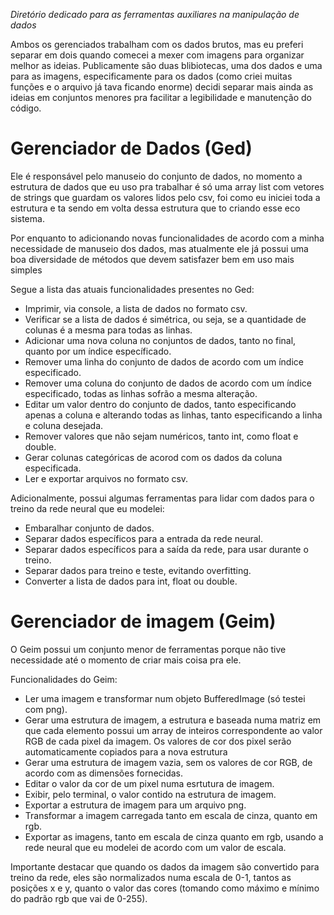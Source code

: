*Diretório dedicado para as ferramentas auxiliares na manipulação de dados*

Ambos os gerenciados trabalham com os dados brutos, mas eu preferi separar em dois quando comecei a mexer com imagens para organizar melhor as ideias. Publicamente são duas blibiotecas, uma dos dados e uma para as imagens, especificamente para os dados (como criei muitas funções e o arquivo já tava ficando enorme) decidi separar mais ainda as ideias em conjuntos menores pra facilitar a legibilidade e manutenção do código.

# Gerenciador de Dados (Ged)

<p>
   Ele é responsável pelo manuseio do conjunto de dados, no momento a estrutura de dados que eu uso pra trabalhar é
   só uma array list com vetores de strings que guardam os valores lidos pelo csv, foi como eu iniciei toda a estrutura 
   e ta sendo em volta dessa estrutura que to criando esse eco sistema. 
</p>
<p>
   Por enquanto to adicionando novas funcionalidades de acordo com a minha necessidade de manuseio dos dados, mas atualmente 
   ele já possui uma boa diversidade de métodos que devem satisfazer bem em uso mais simples
</p>

Segue a lista das atuais funcionalidades presentes no Ged:
<ul>
   <li>Imprimir, via console, a lista de dados no formato csv.</li>
   <li>Verificar se a lista de dados é simétrica, ou seja, se a quantidade de colunas é a mesma para todas as linhas.</li>
   <li>Adicionar uma nova coluna no conjuntos de dados, tanto no final, quanto por um índice específicado.</li>
   <li>Remover uma linha do conjunto de dados de acordo com um índice especificado.</li>
   <li>Remover uma coluna do conjunto de dados de acordo com um índice especificado, todas as linhas sofrão a mesma alteração.</li>
   <li>Editar um valor dentro do conjunto de dados, tanto especificando apenas a coluna e alterando todas as linhas, tanto especificando a linha e coluna desejada.</li>
   <li>Remover valores que não sejam numéricos, tanto int, como float e double.</li>
   <li>Gerar colunas categóricas de acorod com os dados da coluna especificada.</li>
   <li>Ler e exportar arquivos no formato csv.</li>
</ul>

Adicionalmente, possui algumas ferramentas para lidar com dados para o treino da rede neural que eu modelei:
<ul>
   <li>Embaralhar conjunto de dados.</li>
   <li>Separar dados específicos para a entrada da rede neural.</li>
   <li>Separar dados específicos para a saída da rede, para usar durante o treino.</li>
   <li>Separar dados para treino e teste, evitando overfitting.</li>
   <li>Converter a lista de dados para int, float ou double.</li>
</ul>

# Gerenciador de imagem (Geim)

<p>
   O Geim possui um conjunto menor de ferramentas porque não tive necessidade até o momento de criar mais coisa pra ele.
</p>

Funcionalidades do Geim:
<ul>
   <li>Ler uma imagem e transformar num objeto BufferedImage (só testei com png).</li>
   <li>Gerar uma estrutura de imagem, a estrutura e baseada numa matriz em que cada elemento possui um array de inteiros correspondente ao valor RGB de cada pixel da imagem. Os valores de cor dos pixel serão automaticamente copiados para a nova estrutura</li>
   <li>Gerar uma estrutura de imagem vazia, sem os valores de cor RGB, de acordo com as dimensões fornecidas.</li>
   <li>Editar o valor da cor de um pixel numa esrtutura de imagem.</li>
   <li>Exibir, pelo terminal, o valor contido na estrutura de imagem.</li>
   <li>Exportar a estrutura de imagem para um arquivo png.</li>
   <li>Transformar a imagem carregada tanto em escala de cinza, quanto em rgb.</li>
   <li>Exportar as imagens, tanto em escala de cinza quanto em rgb, usando a rede neural que eu modelei de acordo com um valor de escala.</li>
</ul>

Importante destacar que quando os dados da imagem são convertido para treino da rede, eles são normalizados numa escala de 0-1, tantos as posições x e y, 
quanto o valor das cores (tomando como máximo e mínimo do padrão rgb que vai de 0-255).